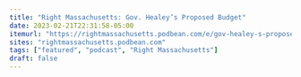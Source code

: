 ```yaml
---
title: "Right Massachusetts: Gov. Healey’s Proposed Budget"
date: 2023-02-21T22:31:58-05:00
itemurl: "https://rightmassachusetts.podbean.com/e/gov-healey-s-proposed-budget/"
sites: "rightmassachusetts.podbean.com"
tags: ["featured", "podcast", "Right Massachusetts"]
draft: false
---
```


